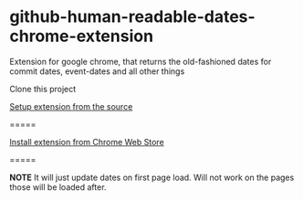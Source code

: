 github-human-readable-dates-chrome-extension
============================================

Extension for google chrome, that returns the old-fashioned dates for commit dates, event-dates and all other things

Clone this project  

[Setup extension from the source](https://developer.chrome.com/extensions/getstarted#unpacked)  

=====

[Install extension from Chrome Web Store](https://chrome.google.com/webstore/detail/pmhoikolafddadkbllmcbabcghhflcpa)

=====

**NOTE**
It will just update dates on first page load. Will not work on the pages those will be loaded after.
